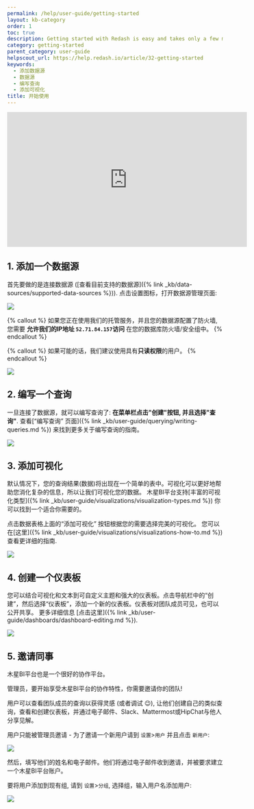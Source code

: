 ```yaml
---
permalink: /help/user-guide/getting-started
layout: kb-category
order: 1
toc: true
description: Getting started with Redash is easy and takes only a few minutes - connect a data source, write a query, add a visualization, create a dashboard and invite your colleagues!
category: getting-started
parent_category: user-guide
helpscout_url: https://help.redash.io/article/32-getting-started
keywords:
  - 添加数据源
  - 数据源
  - 编写查询
  - 添加可视化
title: 开始使用
---
```


<iframe width="560" height="315" src="https://www.youtube.com/embed/Yn3_QDk2qQM" frameborder="0" allow="accelerometer; autoplay; encrypted-media; gyroscope; picture-in-picture" allowfullscreen></iframe>

## 1. 添加一个数据源

首先要做的是连接数据源 ([查看目前支持的数据源]({% link _kb/data-sources/supported-data-sources %})). 点击设置图标，打开数据源管理页面:

![](/assets/images/docs/settings_icon.png)

{% callout %}
如果您正在使用我们的托管服务，并且您的数据源配置了防火墙, 您需要 **允许我们的IP地址 `52.71.84.157`访问** 在您的数据库防火墙/安全组中。
{% endcallout %}

{% callout %}
如果可能的话，我们建议使用具有**只读权限**的用户。
{% endcallout %}

![](/assets/images/docs/gitbook/add-data-source.gif)

## 2. 编写一个查询

一旦连接了数据源，就可以编写查询了: **在菜单栏点击"创建"按钮, 并且选择"查询"**. 查看[“编写查询” 页面]({% link _kb/user-guide/querying/writing-queries.md %}) 来找到更多关于编写查询的指南。

![](/assets/images/docs/gifs/queries/add_new_query.gif)

## 3. 添加可视化

默认情况下，您的查询结果(数据)将出现在一个简单的表中。可视化可以更好地帮助您消化复杂的信息，所以让我们可视化您的数据。 木星BI平台支持[丰富的可视化类型]({% link _kb/user-guide/visualizations/visualization-types.md %}) 你可以找到一个适合你需要的。

点击数据表格上面的“添加可视化” 按钮根据您的需要选择完美的可视化。 您可以在[这里]({% link _kb/user-guide/visualizations/visualizations-how-to.md %})查看更详细的指南.

![](/assets/images/docs/gifs/visualization/new_viz.gif)

## 4. 创建一个仪表板

您可以结合可视化和文本到可自定义主题和强大的仪表板。点击导航栏中的“创建”，然后选择“仪表板”，添加一个新的仪表板。仪表板对团队成员可见，也可以公开共享。 更多详细信息 [点击这里]({% link _kb/user-guide/dashboards/dashboard-editing.md %}).

![](/assets/images/docs/gifs/dashboards/dashboards.gif)

## 5. 邀请同事

木星BI平台也是一个很好的协作平台。

管理员，要开始享受木星BI平台的协作特性，你需要邀请你的团队!

用户可以查看团队成员的查询以获得灵感 (或者调试 😉), 让他们创建自己的类似查询，查看和创建仪表板，并通过电子邮件、Slack、Mattermost或HipChat与他人分享见解。

用户只能被管理员邀请 - 为了邀请一个新用户请到 `设置`>`用户` 并且点击 `新用户`:

![](/assets/images/docs/gitbook/add-user.png)

然后，填写他们的姓名和电子邮件。他们将通过电子邮件收到邀请，并被要求建立一个木星BI平台账户。

要将用户添加到现有组, 请到 `设置`>`分组`, 选择组，输入用户名添加用户:

![](/assets/images/docs/gitbook/view-only-groups.png)
